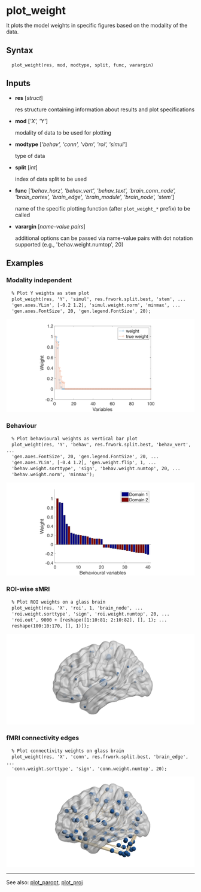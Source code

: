 <span style="font-size:2em;">__plot_weight__</span>

It plots the model weights in specific figures based on the modality of 
the data. 

##  Syntax
      plot_weight(res, mod, modtype, split, func, varargin)
    
##  Inputs
*   **res** [*struct*]
    
    res structure containing information about results and plot specifications
    
*   **mod** [*'X', 'Y'*]
    
    modality of data to be used for plotting
    
*   **modtype** [*'behav', 'conn', 'vbm', 'roi', 'simul'*]
    
    type of data
    
*   **split** [*int*]
    
    index of data split to be used
    
*   **func** [*'behav_horz', 'behav_vert', 'behav_text', 'brain_conn_node', 'brain_cortex', 'brain_edge', 'brain_module', 'brain_node', 'stem'*]
    
    name of the specific plotting function (after `plot_weight_*` prefix) to
    be called
    
*   **varargin** [*name-value pairs*]
    
    additional options can be passed via name-value pairs with dot notation
    supported (e.g., 'behav.weight.numtop', 20)
    
##  Examples
###  Modality independent
      % Plot Y weights as stem plot
      plot_weight(res, 'Y', 'simul', res.frwork.split.best, 'stem', ...
      'gen.axes.YLim', [-0.2 1.2], 'simul.weight.norm', 'minmax', ...
      'gen.axes.FontSize', 20, 'gen.legend.FontSize', 20);
    
![weight_stem](../figures/visualization_stem.png)

###  Behaviour
      % Plot behavioural weights as vertical bar plot
      plot_weight(res, 'Y', 'behav', res.frwork.split.best, 'behav_vert', ...
      'gen.axes.FontSize', 20, 'gen.legend.FontSize', 20, ...
      'gen.axes.YLim', [-0.4 1.2], 'gen.weight.flip', 1, ...
      'behav.weight.sorttype', 'sign', 'behav.weight.numtop', 20, ...
      'behav.weight.norm', 'minmax');
    
![weight_behav](../figures/visualization_behav_vert.png)

###  ROI-wise sMRI
      % Plot ROI weights on a glass brain
      plot_weight(res, 'X', 'roi', 1, 'brain_node', ...
      'roi.weight.sorttype', 'sign', 'roi.weight.numtop', 20, ...
      'roi.out', 9000 + [reshape([1:10:81; 2:10:82], [], 1); ...
      reshape(100:10:170, [], 1)]);
    
![weight_roi](../figures/visualization_brain_node.png)

###  fMRI connectivity edges
      % Plot connectivity weights on glass brain
      plot_weight(res, 'X', 'conn', res.frwork.split.best, 'brain_edge', ...
      'conn.weight.sorttype', 'sign', 'conn.weight.numtop', 20);
    
![weight_conn_edge](../figures/visualization_brain_edge.png)

---
See also: [plot_paropt](../plot_paropt), [plot_proj](../plot_proj)


